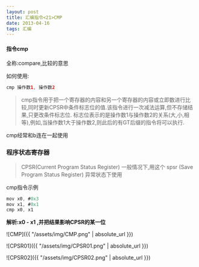 ```yaml
---
layout: post
title: 汇编指令<21>CMP
date: 2013-04-16
tags: 汇编
---
```

#### 指令cmp
全称:compare,比较的意思

如何使用:
```swift
cmp 操作数1, 操作数2
```

>cmp指令用于把一个寄存器的内容和另一个寄存器的内容或立即数进行比较,同时更新CPSR中条件标志位的值.该指令进行一次减法运算,但不存储结果,只更改条件标志位.
标志位表示的是操作数1与操作数2的关系(大,小,相等),例如,当操作数1大于操作数2,则此后的有GT后缀的指令将可以执行.

cmp经常和b连在一起使用

### 程序状态寄存器
>CPSR(Current Program Status Register) 一般情况下,用这个
spsr (Save Program Status Register) 异常状态下使用

cmp指令示例
```swift
mov x0, #0x3
mov x1, #0x1
cmp x0, x1
```

**解析:x0 - x1 ,并把结果影响CPSR的某一位**

![CMP]({{ "/assets/img/CMP.png" | absolute_url }})

![CPSR01]({{ "/assets/img/CPSR01.png" | absolute_url }})

![CPSR02]({{ "/assets/img/CPSR02.png" | absolute_url }})

